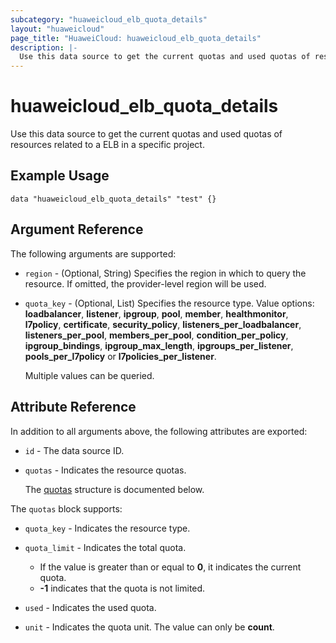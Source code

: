 ```yaml
---
subcategory: "huaweicloud_elb_quota_details"
layout: "huaweicloud"
page_title: "HuaweiCloud: huaweicloud_elb_quota_details"
description: |-
  Use this data source to get the current quotas and used quotas of resources related to a ELB in a specific project.
---
```


# huaweicloud_elb_quota_details

Use this data source to get the current quotas and used quotas of resources related to a ELB in a specific project.

## Example Usage

```hcl
data "huaweicloud_elb_quota_details" "test" {}
```

## Argument Reference

The following arguments are supported:

* `region` - (Optional, String) Specifies the region in which to query the resource.
  If omitted, the provider-level region will be used.

* `quota_key` - (Optional, List) Specifies the resource type.
  Value options: **loadbalancer**, **listener**, **ipgroup**, **pool**, **member**, **healthmonitor**, **l7policy**,
  **certificate**, **security_policy**, **listeners_per_loadbalancer**, **listeners_per_pool**, **members_per_pool**,
  **condition_per_policy**, **ipgroup_bindings**, **ipgroup_max_length**, **ipgroups_per_listener**, **pools_per_l7policy**
  or **l7policies_per_listener**.
  
  Multiple values can be queried.

## Attribute Reference

In addition to all arguments above, the following attributes are exported:

* `id` - The data source ID.

* `quotas` - Indicates the resource quotas.

  The [quotas](#quotas_struct) structure is documented below.

<a name="quotas_struct"></a>
The `quotas` block supports:

* `quota_key` - Indicates the resource type.

* `quota_limit` - Indicates the total quota.
  + If the value is greater than or equal to **0**, it indicates the current quota.
  + **-1** indicates that the quota is not limited.

* `used` - Indicates the used quota.

* `unit` - Indicates the quota unit.
  The value can only be **count**.
